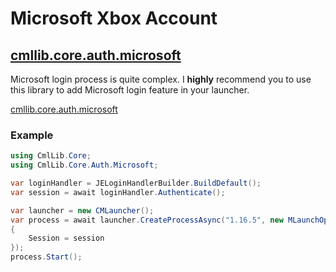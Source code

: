 # Microsoft Xbox Account

## [cmllib.core.auth.microsoft](../../auth.microsoft/cmllib.core.auth.microsoft/ "mention")

Microsoft login process is quite complex. I **highly** recommend you to use this library to add Microsoft login feature in your launcher.

[cmllib.core.auth.microsoft](../../auth.microsoft/cmllib.core.auth.microsoft/ "mention")

### **Example**

```csharp
using CmlLib.Core;
using CmlLib.Core.Auth.Microsoft;

var loginHandler = JELoginHandlerBuilder.BuildDefault();
var session = await loginHandler.Authenticate();

var launcher = new CMLauncher();
var process = await launcher.CreateProcessAsync("1.16.5", new MLaunchOption()
{
    Session = session
});
process.Start();
```
